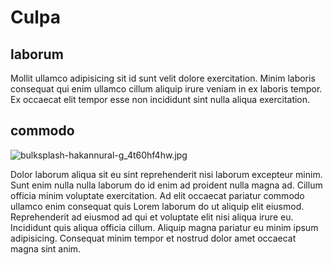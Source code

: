 # Culpa

## laborum

Mollit ullamco adipisicing sit id sunt velit dolore exercitation. Minim laboris consequat qui enim ullamco cillum aliquip irure veniam in ex laboris tempor. Ex occaecat elit tempor esse non incididunt sint nulla aliqua exercitation.

## commodo

<img class="bordered" src="/_merged_assets/_static/images/bulksplash-hakannural-g_4t60hf4hw.jpg" alt="bulksplash-hakannural-g_4t60hf4hw.jpg" />

Dolor laborum aliqua sit eu sint reprehenderit nisi laborum excepteur minim. Sunt enim nulla nulla laborum do id enim ad proident nulla magna ad. Cillum officia minim voluptate exercitation. Ad elit occaecat pariatur commodo ullamco enim consequat quis Lorem laborum do ut aliquip elit eiusmod. Reprehenderit ad eiusmod ad qui et voluptate elit nisi aliqua irure eu. Incididunt quis aliqua officia cillum. Aliquip magna pariatur eu minim ipsum adipisicing. Consequat minim tempor et nostrud dolor amet occaecat magna sint anim.